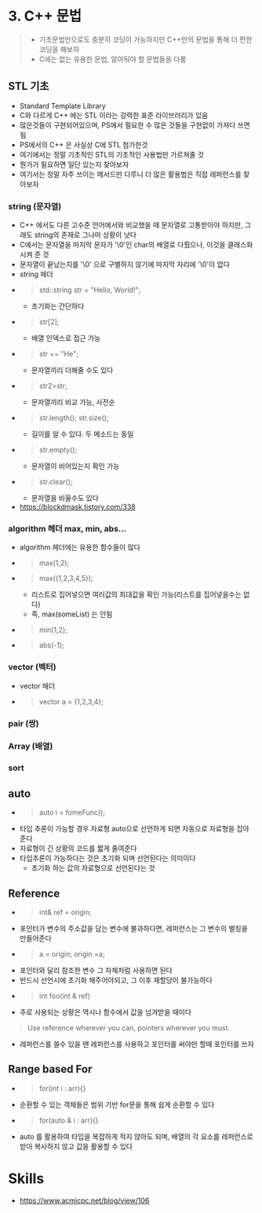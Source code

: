 # 3. C++ 문법
> * 기초문법만으로도 충분히 코딩이 가능하지만 C++만의 문법을 통해 더 편한 코딩을 해보자
> * C에는 없는 유용한 문법, 알아둬야 할 문법들을 다룸

## STL 기초
* Standard Template Library
* C와 다르게 C++ 에는 STL 이라는 강력한 표준 라이브러리가 있음
* 많은것들이 구현되어있으며, PS에서 필요한 수 많은 것들을 구현없이 가져다 쓰면 됨
* PS에서의 C++ 은 사실상 C에 STL 첨가한것
* 여기에서는 정말 기초적인 STL의 기초적인 사용법만 가르쳐줄 것
* 뭔가가 필요하면 일단 있는지 찾아보자
* 여기서는 정말 자주 쓰이는 메서드만 다루니 더 많은 활용법은 직접 레퍼런스를 찾아보자

### string (문자열)
* C++ 에서도 다른 고수준 언어에서와 비교했을 때 문자열로 고통받아야 하지만, 그래도 string의 존재로 그나마 상황이 낫다
* C에서는 문자열을 마지막 문자가 '\0'인 char의 배열로 다뤘으나, 이것을 클래스화 시켜 준 것
* 문자열이 끝났는지를 '\0' 으로 구별하지 않기에 마지막 자리에 '\0'이 없다
* string 헤더
* > std::string str = "Hello, World!";
    * 초기화는 간단하다
* > str[2];
    * 배열 인덱스로 접근 가능
* > str += "He";
    * 문자열끼리 더해줄 수도 있다
* > str2>str;
    * 문자열끼리 비교 가능, 사전순
* > str.length(); str.size();
    * 길이를 알 수 있다. 두 메소드는 동일
* > str.empty();
    * 문자열이 비어있는지 확인 가능
* > str.clear();
    * 문자열을 비울수도 있다
* https://blockdmask.tistory.com/338

### algorithm 헤더 max, min, abs...
* algorithm 헤더에는 유용한 함수들이 많다
* > max(1,2);
* > max({1,2,3,4,5});
    * 리스트로 집어넣으면 여러값의 최대값을 확인 가능(리스트를 집어넣을수는 없다)
    * 즉, max(someList) 는 안됨
* > min(1,2);
* > abs(-1);

### vector (벡터)
* vector 헤더
* > vector<int> a = {1,2,3,4};

### pair (쌍)

### Array (배열)

### sort

## auto
* > auto i = fomeFunc();
* 타입 추론이 가능할 경우 자료형 auto으로 선언하게 되면 자동으로 자료형을 잡아준다
* 자료형이 긴 상황의 코드를 짧게 줄여준다
* 타입추론이 가능하다는 것은 초기화 되며 선언된다는 의미이다
    * 초기화 하는 값의 자료형으로 선언된다는 것
## Reference
* > int& ref = origin;
* 포인터가 변수의 주소값을 담는 변수에 불과하다면, 레퍼런스는 그 변수의 별칭을 만들어준다
* > a = origin; origin =a;
* 포인터와 달리 참조한 변수 그 자체처럼 사용하면 된다
* 반드시 선언시에 초기화 해주어야되고, 그 이후 재할당이 불가능하다
* > int foo(int & ref) 
* 주로 사용되는 상황은 역시나 함수에서 값을 넘겨받을 때이다
> Use reference wherever you can, pointers wherever you must.
* 레퍼런스를 쓸수 있을 땐 레퍼런스를 사용하고 포인터를 써야만 할때 포인터를 쓰자
## Range based For
* > for(int i : arr){}
* 순환할 수 있는 객체들은 범위 기반 for문을 통해 쉽게 순환할 수 있다
* > for(auto & i : arr){}
* auto 를 활용하여 타입을 복잡하게 적지 않아도 되며, 배열의 각 요소를 레퍼런스로 받아 복사하지 않고 값을 활용할 수 있다

# Skills
* https://www.acmicpc.net/blog/view/106